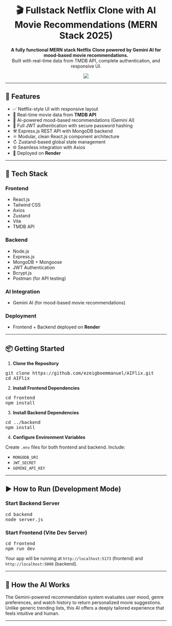 <h1 align="center">🎬 Fullstack Netflix Clone with AI Movie Recommendations (MERN Stack 2025)</h1>

<p align="center">
  <b>A fully functional MERN stack Netflix Clone powered by Gemini AI for mood-based movie recommendations.</b><br />
  Built with real-time data from TMDB API, complete authentication, and responsive UI.
</p>

<p align="center">
  <a href="https://bibekflix-1.onrender.com/" target="_blank">
    <img src="https://img.shields.io/badge/Live%20Demo-Click%20Here-brightgreen?style=for-the-badge" />
  </a>
</p>

<hr />

<h2>🚀 Features</h2>

<ul>
  <li>✅ Netflix-style UI with responsive layout</li>
  <li>🎨 Real-time movie data from <strong>TMDB API</strong></li>
  <li>🧠 AI-powered mood-based recommendations (Gemini AI)</li>
  <li>🔐 Full JWT authentication with secure password hashing</li>
  <li>⚒️ Express.js REST API with MongoDB backend</li>
  <li>⚛️ Modular, clean React.js component architecture</li>
  <li>↻ Zustand-based global state management</li>
  <li>🌐 Seamless integration with Axios</li>
  <li>🚀 Deployed on <strong>Render</strong></li>
</ul>

<hr />

<h2>🧰 Tech Stack</h2>

<h3>Frontend</h3>
<ul>
  <li>React.js</li>
  <li>Tailwind CSS</li>
  <li>Axios</li>
  <li>Zustand</li>
  <li>Vite</li>
  <li>TMDB API</li>
</ul>

<h3>Backend</h3>
<ul>
  <li>Node.js</li>
  <li>Express.js</li>
  <li>MongoDB + Mongoose</li>
  <li>JWT Authentication</li>
  <li>Bcrypt.js</li>
  <li>Postman (for API testing)</li>
</ul>

<h3>AI Integration</h3>
<ul>
  <li>Gemini AI (for mood-based movie recommendations)</li>
</ul>

<h3>Deployment</h3>
<ul>
  <li>Frontend + Backend deployed on <strong>Render</strong></li>
</ul>

<hr />

<h2>📦 Getting Started</h2>

<ol>
  <li><strong>Clone the Repository</strong></li>
</ol>

<pre>
git clone https://github.com/ezeigboemmanuel/AIFlix.git
cd AIFlix
</pre>

<ol start="2">
  <li><strong>Install Frontend Dependencies</strong></li>
</ol>

<pre>
cd frontend
npm install
</pre>

<ol start="3">
  <li><strong>Install Backend Dependencies</strong></li>
</ol>

<pre>
cd ../backend
npm install
</pre>

<ol start="4">
  <li><strong>Configure Environment Variables</strong></li>
</ol>

<p>Create <code>.env</code> files for both frontend and backend. Include:</p>
<ul>
  <li><code>MONGODB_URI</code></li>
  <li><code>JWT_SECRET</code></li>
  <li><code>GEMINI_API_KEY</code></li>
</ul>

<hr />

<h2>▶️ How to Run (Development Mode)</h2>

<h3>Start Backend Server</h3>

<pre>
cd backend
node server.js
</pre>

<h3>Start Frontend (Vite Dev Server)</h3>

<pre>
cd frontend
npm run dev
</pre>

<p>Your app will be running at <code>http://localhost:5173</code> (frontend) and <code>http://localhost:5000</code> (backend).</p>

<hr />

<h2>👀 How the AI Works</h2>

<p>
  The Gemini-powered recommendation system evaluates user mood, genre preferences, and watch history to return personalized movie suggestions. Unlike generic trending lists, this AI offers a deeply tailored experience that feels intuitive and human.
</p>

<hr />




